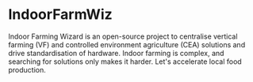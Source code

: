 # IndoorFarmWiz
Indoor Farming Wizard is an open-source project to centralise vertical farming (VF) and controlled environment agriculture (CEA) solutions and drive standardisation of hardware. Indoor farming is complex, and searching for solutions only makes it harder. Let's accelerate local food production.
